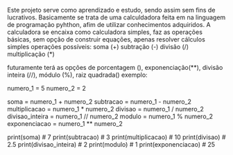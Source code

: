 Este projeto serve como aprendizado e estudo, sendo assim sem fins de lucrativos.
Basicamente se trata de uma calculdadora feita em na linguagem de programação pyhthon, afim de utilizar conhecimentos adquiridos.
A calculadora se encaixa como calculadora simples, faz as operações básicas, sem opção de construir equações, apenas resolver cálculos simples
operações possíveis: 
soma (+)
subtração (-)
divisão (/)
multiplicação (*)

futuramente terá as opções de porcentagem (), exponenciação(**), divisão inteira (//), módulo (%), raiz quadrada()
exemplo:

numero_1 = 5
numero_2 = 2

soma = numero_1 + numero_2
subtracao = numero_1 - numero_2
multiplicacao = numero_1 * numero_2
divisao = numero_1 / numero_2
divisao_inteira = numero_1 // numero_2
modulo = numero_1 % numero_2
exponenciacao = numero_1 ** numero_2

print(soma) # 7
print(subtracao) # 3
print(multiplicacao)  # 10
print(divisao) # 2.5
print(divisao_inteira) # 2
print(modulo)  # 1
print(exponenciacao) # 25